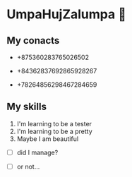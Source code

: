 # UmpaHujZalumpa 👋


## My conacts 
* +875360283765026502
  
* +84362837692865928267
  
* +78264856298467284659
   
## My skills
1. I'm learning to be a tester
2. I'm learning to be a pretty
3. Maybe I am beautiful

- [ ] did I manage?
- [ ] or not...


